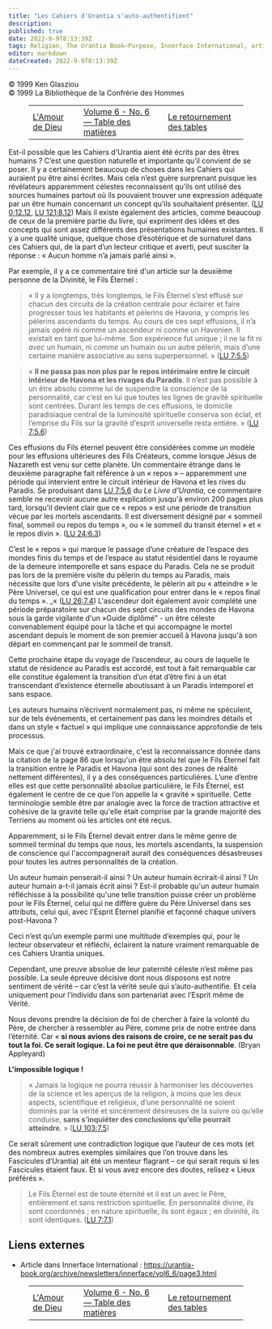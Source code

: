 ```yaml
---
title: "Les Cahiers d'Urantia s'auto-authentifient"
description: 
published: true
date: 2022-9-9T8:13:39Z
tags: Religion, The Urantia Book—Purpose, Innerface International, article
editor: markdown
dateCreated: 2022-9-9T8:13:39Z
---
```


<p class="v-card v-sheet theme--light grey lighten-3 px-2">© 1999 Ken Glasziou<br>© 1999 La Bibliothèque de la Confrérie des Hommes</p>
<figure class="table chapter-navigator">
  <table>
    <tbody>
      <tr>
        <td>
        <a href="/fr/article/Ken_Glasziou/The_Love_of_God">
          <span class="mdi mdi-arrow-left-drop-circle"></span><span class="pl-2">L'Amour de Dieu</span>
        </a>
        </td>
        <td>
        <a href="/fr/index/articles_innerface#volume-6-no-6">
          <span class="mdi mdi-book-open-variant"></span><span class="pl-2">Volume 6 - No. 6 — Table des matières</span>
        </a>
        </td>
        <td>
        <a href="/fr/article/Ann_Bendall/The_Turning_of_the_Tables">
          <span class="pr-2">Le retournement des tables</span><span class="mdi mdi-arrow-right-drop-circle"></span>
        </a>
        </td>
      </tr>
    </tbody>
  </table>
</figure>



Est-il possible que les Cahiers d'Urantia aient été écrits par des êtres humains ? C’est une question naturelle et importante qu’il convient de se poser. Il y a certainement beaucoup de choses dans les Cahiers qui auraient pu être ainsi écrites. Mais cela n’est guère surprenant puisque les révélateurs apparemment célestes reconnaissent qu’ils ont utilisé des sources humaines partout où ils pouvaient trouver une expression adéquate par un être humain concernant un concept qu’ils souhaitaient présenter. (<a id="a37_508"></a>[LU 0:12.12](/fr/The_Urantia_Book/0#p12_12), <a id="a37_553"></a>[LU 121:8.12](/fr/The_Urantia_Book/121#p8_12)) Mais il existe également des articles, comme beaucoup de ceux de la première partie du livre, qui expriment des idées et des concepts qui sont assez différents des présentations humaines existantes. Il y a une qualité unique, quelque chose d’ésotérique et de surnaturel dans ces Cahiers qui, de la part d’un lecteur critique et averti, peut susciter la réponse : « Aucun homme n’a jamais parlé ainsi ».

Par exemple, il y a ce commentaire tiré d'un article sur la deuxième personne de la Divinité, le Fils Éternel :

> « Il y a longtemps, très longtemps, le Fils Éternel s’est effusé sur chacun des circuits de la création centrale pour éclairer et faire progresser tous les habitants et pèlerins de Havona, y compris les pèlerins ascendants du temps. Au cours de ces sept effusions, il n’a jamais opéré ni comme un ascendeur ni comme un Havonien. Il existait en tant que lui-même. Son expérience fut unique ; il ne la fit ni *avec* un humain, ni *comme* un humain ou un autre pèlerin, mais d’une certaine manière associative au sens superpersonnel. » (<a id="a41_536"></a>[LU 7:5.5](/fr/The_Urantia_Book/7#p5_5))

> « **Il ne passa pas non plus par le repos intérimaire entre le circuit intérieur de Havona et les rivages du Paradis**. Il n’est pas possible à un être absolu comme lui de suspendre la conscience de la personnalité, car c’est en lui que toutes les lignes de gravité spirituelle sont centrées. Durant les temps de ces effusions, le domicile paradisiaque central de la luminosité spirituelle conserva son éclat, et l’emprise du Fils sur la gravité d’esprit universelle resta entière. » (<a id="a43_487"></a>[LU 7:5.6](/fr/The_Urantia_Book/7#p5_6))

Ces effusions du Fils éternel peuvent être considérées comme un modèle pour les effusions ultérieures des Fils Créateurs, comme lorsque Jésus de Nazareth est venu sur cette planète. Un commentaire étrange dans le deuxième paragraphe fait référence à un « repos » – apparemment une période qui intervient entre le circuit intérieur de Havona et les rives du Paradis. Se produisant dans <a id="a45_385"></a>[LU 7:5.6](/fr/The_Urantia_Book/7#p5_6) du _Le Livre d'Urantia_, ce commentaire semble ne recevoir aucune autre explication jusqu'à environ 200 pages plus tard, lorsqu'il devient clair que ce « repos » est une période de transition vécue par les mortels ascendants. Il est diversement désigné par « sommeil final, sommeil ou repos du temps », ou « le sommeil du transit éternel » et « le repos divin ». (<a id="a45_789"></a>[LU 24:6.3](/fr/The_Urantia_Book/24#p6_3))

C’est le « repos » qui marque le passage d’une créature de l’espace des mondes finis du temps et de l’espace au statut résidentiel dans le royaume de la demeure intemporelle et sans espace du Paradis. Cela ne se produit pas lors de la première visite du pèlerin du temps au Paradis, mais nécessite que lors d'une visite précédente, le pèlerin ait pu « atteindre » le Père Universel, ce qui est une qualification pour entrer dans le « repos final du temps ». _« (<a id="a47_462"></a>[LU 26:7.4](/fr/The_Urantia_Book/26#p7_4)) L'ascendeur doit également avoir complété une période préparatoire sur chacun des sept circuits des mondes de Havona sous la garde vigilante d'un »Guide diplômé" - un être céleste convenablement équipé pour la tâche et qui accompagne le mortel ascendant depuis le moment de son premier accueil à Havona jusqu'à son départ en commençant par le sommeil de transit.

Cette prochaine étape du voyage de l’ascendeur, au cours de laquelle le statut de résidence au Paradis est accordé, est tout à fait remarquable car elle constitue également la transition d’un état d’être fini à un état transcendant d’existence éternelle aboutissant à un Paradis intemporel et sans espace.

Les auteurs humains n’écrivent normalement pas, ni même ne spéculent, sur de tels événements, et certainement pas dans les moindres détails et dans un style « factuel » qui implique une connaissance approfondie de tels processus.

Mais ce que j'ai trouvé extraordinaire, c'est la reconnaissance donnée dans la citation de la page 86 que lorsqu'un être absolu tel que le Fils Éternel fait la transition entre le Paradis et Havona (qui sont des zones de réalité nettement différentes), il y a des conséquences particulières. L’une d’entre elles est que cette personnalité absolue particulière, le Fils Éternel, est également le centre de ce que l’on appelle la « gravité » spirituelle. Cette terminologie semble être par analogie avec la force de traction attractive et cohésive de la gravité telle qu'elle était comprise par la grande majorité des Terriens au moment où les articles ont été reçus.

Apparemment, si le Fils Éternel devait entrer dans le même genre de sommeil terminal du temps que nous, les mortels ascendants, la suspension de conscience qui l'accompagnerait aurait des conséquences désastreuses pour toutes les autres personnalités de la création.

Un auteur humain penserait-il ainsi ? Un auteur humain écrirait-il ainsi ? Un auteur humain a-t-il jamais écrit ainsi ? Est-il probable qu'un auteur humain réfléchisse à la possibilité qu'une telle transition puisse créer un problème pour le Fils Éternel, celui qui ne diffère guère du Père Universel dans ses attributs, celui qui, avec l'Esprit Éternel planifié et façonné chaque univers post-Havona ?

Ceci n’est qu’un exemple parmi une multitude d’exemples qui, pour le lecteur observateur et réfléchi, éclairent la nature vraiment remarquable de ces Cahiers Urantia uniques.

Cependant, une preuve absolue de leur paternité céleste n’est même pas possible. La seule épreuve décisive dont nous disposons est notre sentiment de vérité – car c’est la vérité seule qui s’auto-authentifie. Et cela uniquement pour l’individu dans son partenariat avec l’Esprit même de Vérité.

Nous devons prendre la décision de foi de chercher à faire la volonté du Père, de chercher à ressembler au Père, comme prix de notre entrée dans l’éternité. Car « **si nous avions des raisons de croire, ce ne serait pas du tout la foi. Ce serait logique. La foi ne peut être que déraisonnable**. (Bryan Appleyard)

**L'impossible logique !**

> « Jamais la logique ne pourra réussir à harmoniser les découvertes de la science et les aperçus de la religion, à moins que les deux aspects, scientifique et religieux, d’une personnalité ne soient dominés par la vérité et sincèrement désireuses de la suivre où qu’elle conduise, **sans s’inquiéter des conclusions qu’elle pourrait atteindre**. » (<a id="a67_350"></a>[LU 103:7.5](/fr/The_Urantia_Book/103#p7_5))

Ce serait sûrement une contradiction logique que l’auteur de ces mots (et des nombreux autres exemples similaires que l’on trouve dans les Fascicules d’Urantia) ait été un menteur flagrant – ce qui serait requis si les Fascicules étaient faux. Et si vous avez encore des doutes, relisez « Lieux préférés ».

> Le Fils Éternel est de toute éternité et il est un avec le Père, entièrement et sans restriction spirituelle. En personnalité divine, ils sont coordonnés ; en nature spirituelle, ils sont égaux ; en divinité, ils sont identiques. (<a id="a71_233"></a>[LU 7:7.1](/fr/The_Urantia_Book/7#p7_1))

## Liens externes

- Article dans Innerface International : https://urantia-book.org/archive/newsletters/innerface/vol6_6/page3.html






<figure class="table chapter-navigator">
  <table>
    <tbody>
      <tr>
        <td>
        <a href="/fr/article/Ken_Glasziou/The_Love_of_God">
          <span class="mdi mdi-arrow-left-drop-circle"></span><span class="pl-2">L'Amour de Dieu</span>
        </a>
        </td>
        <td>
        <a href="/fr/index/articles_innerface#volume-6-no-6">
          <span class="mdi mdi-book-open-variant"></span><span class="pl-2">Volume 6 - No. 6 — Table des matières</span>
        </a>
        </td>
        <td>
        <a href="/fr/article/Ann_Bendall/The_Turning_of_the_Tables">
          <span class="pr-2">Le retournement des tables</span><span class="mdi mdi-arrow-right-drop-circle"></span>
        </a>
        </td>
      </tr>
    </tbody>
  </table>
</figure>
